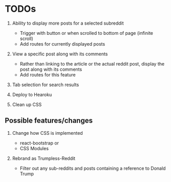 # TODOs

1. Ability to display more posts for a selected subreddit
    * Trigger with button or when scrolled to bottom of page (infinite scroll)
    * Add routes for currently displayed posts
    
2. View a specific post along with its comments
    * Rather than linking to the article or the actual reddit post, display the post along with its comments
    * Add routes for this feature
    
3. Tab selection for search results

4. Deploy to Hearoku

5. Clean up CSS

## Possible features/changes

1. Change how CSS is implemented
    * react-bootstrap
    or
    * CSS Modules

2. Rebrand as Trumpless-Reddit
    * Filter out any sub-reddits and posts containing a reference to Donald Trump 
    
  
